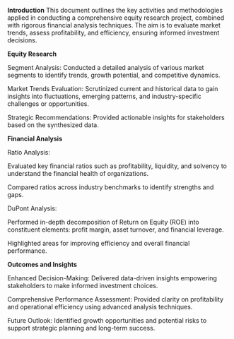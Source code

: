 **Introduction**
This document outlines the key activities and methodologies applied in conducting a comprehensive equity research project, combined with rigorous financial analysis techniques. The aim is to evaluate market trends, assess profitability, and efficiency, ensuring informed investment decisions.


**Equity Research**

Segment Analysis: Conducted a detailed analysis of various market segments to identify trends, growth potential, and competitive dynamics.

Market Trends Evaluation: Scrutinized current and historical data to gain insights into fluctuations, emerging patterns, and industry-specific challenges or opportunities.

Strategic Recommendations: Provided actionable insights for stakeholders based on the synthesized data.

**Financial Analysis**

Ratio Analysis:

Evaluated key financial ratios such as profitability, liquidity, and solvency to understand the financial health of organizations.

Compared ratios across industry benchmarks to identify strengths and gaps.

DuPont Analysis:

Performed in-depth decomposition of Return on Equity (ROE) into constituent elements: profit margin, asset turnover, and financial leverage.

Highlighted areas for improving efficiency and overall financial performance.

**Outcomes and Insights**

Enhanced Decision-Making: Delivered data-driven insights empowering stakeholders to make informed investment choices.

Comprehensive Performance Assessment: Provided clarity on profitability and operational efficiency using advanced analysis techniques.

Future Outlook: Identified growth opportunities and potential risks to support strategic planning and long-term success.
